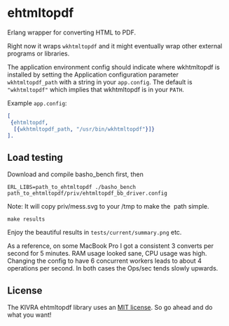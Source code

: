 # ehtmltopdf

Erlang wrapper for converting HTML to PDF.

Right now it wraps `wkhtmltopdf` and it might eventually wrap other external
programs or libraries.

The application environment config should indicate where wkhtmltopdf is
installed by setting the Application configuration parameter `wkhtmltopdf_path`
with a string in your `app.config`. The default is `"wkhtmltopdf"` which
implies that wkhtmltopdf is in your `PATH`.

Example ```app.config```:
``` erlang
[
 {ehtmltopdf,
  [{wkhtmltopdf_path, "/usr/bin/wkhtmltopdf"}]}
].
```

## Load testing

Download and compile basho_bench first, then

    ERL_LIBS=path_to_ehtmltopdf ./basho_bench path_to_ehtmltopdf/priv/ehtmltopdf_bb_driver.config

Note: It will copy priv/mess.svg to your /tmp to make the <img> path simple.

    make results

Enjoy the beautiful results in `tests/current/summary.png` etc.

As a reference, on some MacBook Pro I got a consistent 3 converts per second
for 5 minutes. RAM usage looked sane, CPU usage was high. Changing the config
to have 6 concurrent workers leads to about 4 operations per second. In both
cases the Ops/sec tends slowly upwards.

## License

The KIVRA ehtmltopdf library uses an [MIT license](http://en.wikipedia.org/wiki/MIT_License). So go ahead and do what you want!

